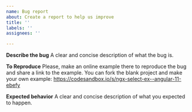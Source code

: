 ```yaml
---
name: Bug report
about: Create a report to help us improve
title: ''
labels: ''
assignees: ''

---
```


**Describe the bug**
A clear and concise description of what the bug is.

**To Reproduce**
Please, make an online example there to reproduce the bug and share a link to the example.
You can fork the blank project and make your own example: https://codesandbox.io/s/ngx-select-ex--angular-11-ebefy

**Expected behavior**
A clear and concise description of what you expected to happen.

